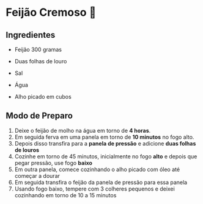 # Feijão Cremoso :shallow_pan_of_food:

## Ingredientes

- Feijão 300 gramas 

- Duas folhas de louro

- Sal

- Água

- Alho picado em cubos

  

## Modo de Preparo

1. Deixe o feijão de molho na água em torno de **4 horas**.
2. Em seguida ferva em uma panela em torno de **10 minutos** no fogo alto.
3. Depois disso transfira para a **panela de pressão** e adicione **duas folhas de louros**
4. Cozinhe em torno de 45 minutos, inicialmente no fogo **alto** e depois que pegar pressão, use fogo **baixo**
5. Em outra panela, comece cozinhando o alho picado com óleo até começar a dourar
6. Em seguida transfira o feijão da panela de pressão para essa panela
7. Usando fogo baixo, tempere com 3 colheres pequenos e deixei cozinhando em torno de 10 a 15 minutos 
